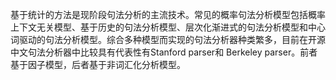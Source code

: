 基于统计的方法是现阶段句法分析的主流技术。常见的概率句法分析模型包括概率上下文无关模型、基于历史的句法分析模型、层次化渐进式的句法分析模型和中心词驱动的句法分析模型。综合多种模型而实现的句法分析器种类繁多，目前在开源中文句法分析器中比较具有代表性有Stanford parser和 Berkeley parser。前者基于因子模型，后者基于非词汇化分析模型。

